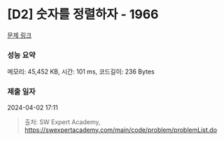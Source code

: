 # [D2] 숫자를 정렬하자 - 1966 

[문제 링크](https://swexpertacademy.com/main/code/problem/problemDetail.do?contestProbId=AV5PrmyKAWEDFAUq) 

### 성능 요약

메모리: 45,452 KB, 시간: 101 ms, 코드길이: 236 Bytes

### 제출 일자

2024-04-02 17:11



> 출처: SW Expert Academy, https://swexpertacademy.com/main/code/problem/problemList.do